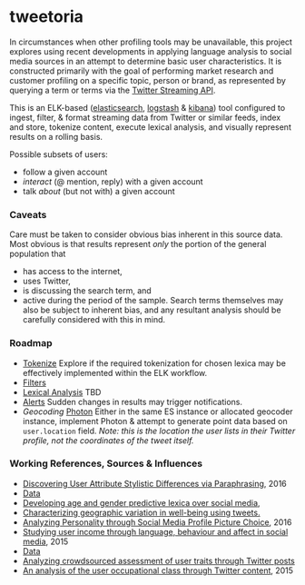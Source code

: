 # tweetoria

In circumstances when other profiling tools may be unavailable, this project explores using recent developments in applying language analysis to social media sources in an attempt to determine basic user characteristics. It is constructed primarily with the goal of performing market research and customer profiling on a specific topic, person or brand, as represented by querying a term or terms via the [Twitter Streaming API](https://dev.twitter.com/streaming/overview).

This is an ELK-based ([elasticsearch](https://www.elastic.co/products/elasticsearch), [logstash](https://www.elastic.co/products/logstash) & [kibana](https://www.elastic.co/products/kibana)) tool configured to ingest, filter, & format streaming data from Twitter or similar feeds, index and store, tokenize content, execute lexical analysis, and visually represent results on a rolling basis.

Possible subsets of users:
- follow a given account
- *interact* (@ mention, reply) with a given account
- talk *about* (but not with) a given account


### Caveats
Care must be taken to consider obvious bias inherent in this source data. Most obvious is that results represent *only* the portion of the general population that
- has access to the internet,
- uses Twitter,
- is discussing the search term, and 
- active during the period of the sample. 
Search terms themselves may also be subject to inherent bias, and any resultant analysis should be carefully considered with this in mind.

### Roadmap
- [Tokenize](https://www.elastic.co/guide/en/elasticsearch/reference/current/analysis-tokenizers.html) Explore if the required tokenization for chosen lexica may be effectively implemented within the ELK workflow.
- [Filters](https://www.elastic.co/guide/en/elasticsearch/reference/current/analysis-tokenfilters.html)
- [Lexical Analysis]() TBD
- [Alerts](https://www.elastic.co/products/watcher) Sudden changes in results may trigger notifications.
- _Geocoding_ [Photon](https://github.com/komoot/photon) Either in the same ES instance or allocated geocoder instance, implement Photon & attempt to generate point data based on `user.location` field. *Note: this is the location the user lists in their Twitter profile, not the coordinates of the tweet itself.*


### Working References, Sources & Influences
- [Discovering User Attribute Stylistic Differences via Paraphrasing](http://wwbp.org/papers/discovering_user_attribute.pdf), 2016
 - [Data](https://figshare.com/articles/Paraphrase_choice_based_on_user_traits/1613525)
- [Developing age and gender predictive lexica over social media](https://scholar.google.com/citations?view_op=view_citation&hl=en&user=gFN4QUYAAAAJ&citation_for_view=gFN4QUYAAAAJ:9yKSN-GCB0IC), 
- [Characterizing geographic variation in well-being using tweets.](https://scholar.google.com/citations?view_op=view_citation&hl=en&user=Na16PsUAAAAJ&citation_for_view=Na16PsUAAAAJ:d1gkVwhDpl0C)
- [Analyzing Personality through Social Media Profile Picture Choice](http://wwbp.org/papers/persimages16icwsm.pdf), 2016
- [Studying user income through language, behaviour and affect in social media](http://journals.plos.org/plosone/article?id=10.1371/journal.pone.0138717), 2015
 - [Data](https://figshare.com/articles/Twitter_User_Income_Dataset/1515997)
- [Analyzing crowdsourced assessment of user traits through Twitter posts](https://sites.sas.upenn.edu/danielpr/publications/analyzing-crowdsourced-assessment-user-traits-through-twitter-posts)
- [An analysis of the user occupational class through Twitter content](http://wwbp.org/papers/jobs15acl.pdf), 2015

